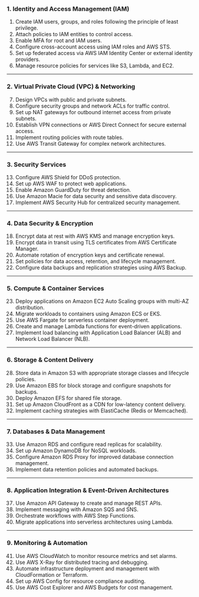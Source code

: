 ### **1. Identity and Access Management (IAM)**
1. Create IAM users, groups, and roles following the principle of least privilege.
2. Attach policies to IAM entities to control access.
3. Enable MFA for root and IAM users.
4. Configure cross-account access using IAM roles and AWS STS.
5. Set up federated access via AWS IAM Identity Center or external identity providers.
6. Manage resource policies for services like S3, Lambda, and EC2.

---

### **2. Virtual Private Cloud (VPC) & Networking**
7. Design VPCs with public and private subnets.
8. Configure security groups and network ACLs for traffic control.
9. Set up NAT gateways for outbound internet access from private subnets.
10. Establish VPN connections or AWS Direct Connect for secure external access.
11. Implement routing policies with route tables.
12. Use AWS Transit Gateway for complex network architectures.

---

### **3. Security Services**
13. Configure AWS Shield for DDoS protection.
14. Set up AWS WAF to protect web applications.
15. Enable Amazon GuardDuty for threat detection.
16. Use Amazon Macie for data security and sensitive data discovery.
17. Implement AWS Security Hub for centralized security management.

---

### **4. Data Security & Encryption**
18. Encrypt data at rest with AWS KMS and manage encryption keys.
19. Encrypt data in transit using TLS certificates from AWS Certificate Manager.
20. Automate rotation of encryption keys and certificate renewal.
21. Set policies for data access, retention, and lifecycle management.
22. Configure data backups and replication strategies using AWS Backup.

---

### **5. Compute & Container Services**
23. Deploy applications on Amazon EC2 Auto Scaling groups with multi-AZ distribution.
24. Migrate workloads to containers using Amazon ECS or EKS.
25. Use AWS Fargate for serverless container deployment.
26. Create and manage Lambda functions for event-driven applications.
27. Implement load balancing with Application Load Balancer (ALB) and Network Load Balancer (NLB).

---

### **6. Storage & Content Delivery**
28. Store data in Amazon S3 with appropriate storage classes and lifecycle policies.
29. Use Amazon EBS for block storage and configure snapshots for backups.
30. Deploy Amazon EFS for shared file storage.
31. Set up Amazon CloudFront as a CDN for low-latency content delivery.
32. Implement caching strategies with ElastiCache (Redis or Memcached).

---

### **7. Databases & Data Management**
33. Use Amazon RDS and configure read replicas for scalability.
34. Set up Amazon DynamoDB for NoSQL workloads.
35. Configure Amazon RDS Proxy for improved database connection management.
36. Implement data retention policies and automated backups.

---

### **8. Application Integration & Event-Driven Architectures**
37. Use Amazon API Gateway to create and manage REST APIs.
38. Implement messaging with Amazon SQS and SNS.
39. Orchestrate workflows with AWS Step Functions.
40. Migrate applications into serverless architectures using Lambda.

---

### **9. Monitoring & Automation**
41. Use AWS CloudWatch to monitor resource metrics and set alarms.
42. Use AWS X-Ray for distributed tracing and debugging.
43. Automate infrastructure deployment and management with CloudFormation or Terraform.
44. Set up AWS Config for resource compliance auditing.
45. Use AWS Cost Explorer and AWS Budgets for cost management.

